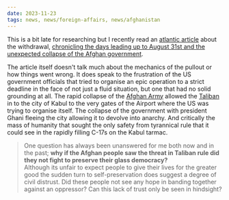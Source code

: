 ```yaml
---
date: 2023-11-23
tags: news, news/foreign-affairs, news/afghanistan
---
```


This is a bit late for researching but I recently read an [atlantic article](./Afghanistan-Withdrawal/Articles/2023-Foer-TheAtlantic-TheFinalDays.html) about the withdrawal, [chronicling the days leading up to August 31st and the unexpected collapse of the Afghan government](https://longreads.com/2023/08/30/the-final-days/). 

The article itself doesn't talk much about the mechanics of the pullout or how things went wrong. It does speak to the frustration of the US government officials that tried to organise an epic operation to a strict deadline in the face of not just a fluid situation, but one that had no solid grounding at all. The rapid collapse of the [Afghan Army](./Afghanistan-Withdrawal/Afghan-National-Army.md) allowed the [Taliban](./Afghanistan-Withdrawal/taliban.md) in to the city of Kabul to the very gates of the Airport where the US was trying to organise itself. The collapse of the government with president Ghani fleeing the city allowing it to devolve into anarchy. And critically the mass of humanity that sought the only safety from tyrannical rule that it could see in the rapidly filling C-17s on the Kabul tarmac.  

> One question has always been unanswered for me both now and in the past; **why if the Afghan people saw the threat in Taliban rule did they not fight to preserve their glass democracy?**  
> Although its unfair to expect people to give their lives for the greater good the sudden turn to self-preservation does suggest a degree of civil distrust. 
> Did these people not see any hope in banding together against an oppressor? 
> Can this lack of trust only be seen in hindsight?

